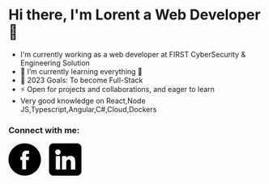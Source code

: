 # Hi there, I'm Lorent a Web Developer 👋

- I'm currently working as a web developer at FIRST CyberSecurity & Engineering Solution
- 🌱 I’m currently learning everything 🤣
- 🥅 2023 Goals: To become Full-Stack
- ⚡ Open for projects and collaborations, and eager to learn
-  Very good knowledge on React,Node JS,Typescript,Angular,C#,Cloud,Dockers

### Connect with me:

[![website](facebook.jpeg)](https://www.facebook.com/lorent.hasanllari.3/)
&nbsp;&nbsp;
[![website](linkedin.jpeg)](https://www.linkedin.com/in/lorent-hasanllari23/)
